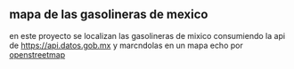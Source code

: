 ## mapa de las gasolineras de mexico

en este proyecto se localizan las gasolineras de mixico consumiendo la api de https://api.datos.gob.mx y marcndolas en un mapa echo por [openstreetmap](http://openstreetmap.org)

